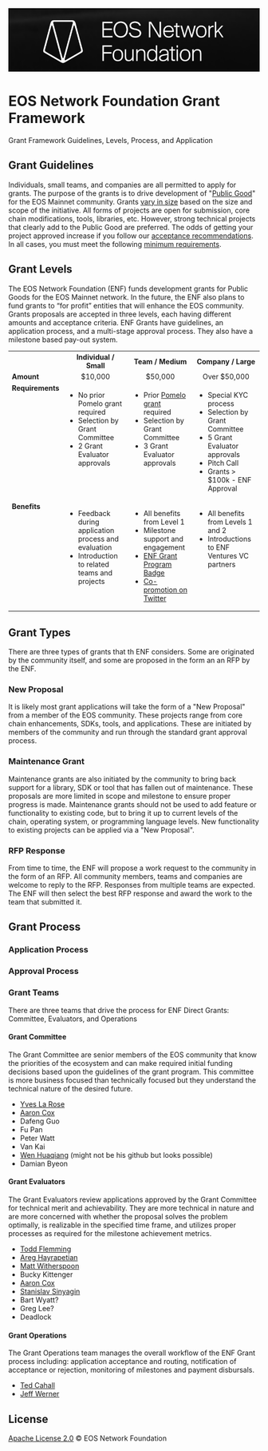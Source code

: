 <img src="img/enf-header.png" />

# EOS Network Foundation Grant Framework
Grant Framework Guidelines, Levels, Process, and Application

## Grant Guidelines
Individuals, small teams, and companies are all permitted to apply for grants. The purpose of the grants is to drive development of "[Public Good](https://en.wikipedia.org/wiki/Public_good_(economics))" for the EOS Mainnet community.  Grants [vary in size](#grant-levels) based on the size and scope of the initiative.  All forms of projects are open for submission, core chain modifications, tools, libraries, etc.  However, strong technical projects that clearly add to the Public Good are preferred.
The odds of getting your project approved increase if you follow our [acceptance recommendations](docs/acceptance-recommendations.md).  In all cases, you must meet the following [minimum requirements](docs/minimum-requirements.md).
## Grant Levels
The EOS Network Foundation (ENF) funds development grants for Public Goods for the EOS Mainnet network.  In the future, the ENF also plans to fund grants to “for profit” entities that will enhance the EOS community. Grants proposals are accepted in three levels, each having different amounts and acceptance criteria.  ENF Grants have guidelines, an application process, and a multi-stage approval process.  They also have a milestone based pay-out system.
<table width="100%">
  <tr><th>&nbsp;</th><th>Individual / Small</th><th>Team / Medium</th><th>Company / Large</th></tr>
  <tr><td><b>Amount</b></td><td align="center">$10,000</td><td align="center">$50,000</td><td align="center">Over $50,000</td></tr>
  <tr>
    <td valign="top"><b>Requirements</b></td>
    <td valign="top"><ul><li>No prior Pomelo grant required</li><li>Selection by Grant Committee</li><li>2 Grant Evaluator approvals</li></ul></td>
    <td valign="top"><ul><li>Prior <a href="https://pomelo.io/">Pomelo grant</a> required</li><li>Selection by Grant Committee</li><li>3 Grant Evaluator approvals</li></ul></td>
    <td valign="top"><ul><li>Special KYC process</li><li>Selection by Grant Committee</li><li>5 Grant Evaluator approvals</li><li>Pitch Call</li><li>Grants > $100k - ENF Approval</li></ul></td>
  </tr>
  <tr>
    <td valign="top"><b>Benefits</b></td>
    <td valign="top"><ul><li>Feedback during application process and evaluation</li><li>Introduction to related teams and projects</li></ul></td>
    <td valign="top"><ul><li>All benefits from Level 1</li><li>Milestone support and engagement</li><li><a href="docs/grant-badge.md">ENF Grant Program Badge</a></li><li><a href="docs/co-promotion.md">Co-promotion on Twitter</a></li></ul></td>
    <td valign="top"><ul><li>All benefits from Levels 1 and 2</li><li>Introductions to ENF Ventures VC partners</li></ul></td>
  </tr>
</table>

## Grant Types
There are three types of grants that th ENF considers.  Some are originated by the community itself, and some are proposed in the form an an RFP by the ENF.
### New Proposal
It is likely most grant applications will take the form of a "New Proposal" from a member of the EOS community.  These projects range from core chain enhancements, SDKs, tools, and applications.  These are initiated by members of the community and run through the standard grant approval process.
### Maintenance Grant
Maintenance grants are also initiated by the community to bring back support for a library, SDK or tool that has fallen out of maintenance.  These proposals are more limited in scope and milestone to ensure proper progress is made.  Maintenance grants should not be used to add feature or functionality to existing code, but to bring it up to current levels of the chain, operating system, or programming language levels.  New functionality to existing projects can be applied via a "New Proposal".
### RFP Response
From time to time, the ENF will propose a work request to the community in the form of an RFP.  All community members, teams and companies are welcome to reply to the RFP.  Responses from multiple teams are expected.  The ENF will then select the best RFP response and award the work to the team that submitted it.

## Grant Process
### Application Process

### Approval Process

### Grant Teams
There are three teams that drive the process for ENF Direct Grants: Committee, Evaluators, and Operations

#### Grant Committee
The Grant Committee are senior members of the EOS community that know the priorities of the ecosystem and can make required initial funding decisions based upon the guidelines of the grant program.  This committee is more business focused than technically focused but they understand the technical nature of the desired future.
- [Yves La Rose](https://github.com/YvesLaRose)
- [Aaron Cox](https://github.com/aaroncox)
- Dafeng Guo
- Fu Pan
- Peter Watt
- Van Kai
- [Wen Huaqiang](https://github.com/orcoder) (might not be his github but looks possible)
- Damian Byeon

#### Grant Evaluators
The Grant Evaluators review applications approved by the Grant Committee for technical merit and achievability.   They are more technical in nature and are more concerned with whether the proposal solves the problem optimally, is realizable in the specified time frame, and utilizes proper processes as required for the milestone achievement metrics.
- [Todd Flemming](https://github.com/tbfleming)
- [Areg Hayrapetian](https://github.com/arhag)
- [Matt Witherspoon](https://github.com/spoonincode)
- Bucky Kittenger
- [Aaron Cox](https://github.com/aaroncox)
- [Stanislav Sinyagin]()
- Bart Wyatt?
- Greg Lee?
- Deadlock

#### Grant Operations
The Grant Operations team manages the overall workflow of the ENF Grant process including: application acceptance and routing, notification of acceptance or rejection, monitoring of milestones and payment disbursals.
- [Ted Cahall](https://github.com/tedcahalleos)
- [Jeff Werner](https://github.com/jeffwerner00)

## License
[Apache License 2.0](docs/LICENSE) © EOS Network Foundation



